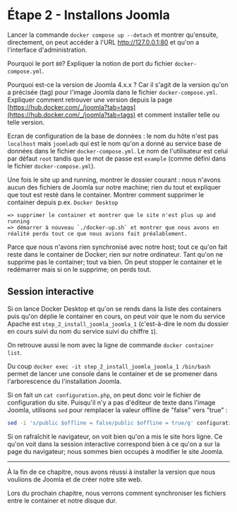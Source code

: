 # Étape 2 - Installons Joomla

Lancer la commande `docker compose up --detach` et montrer qu'ensuite, directement, on peut accéder à l'URL http://127.0.0.1:80 et qu'on a l'interface d'administration.

Pourquoi le port `80`?  Expliquer la notion de port du fichier `docker-compose.yml`.

Pourquoi est-ce la version de Joomla 4.x.x ? Car il s'agit de la version qu'on a précisée (tag) pour l'image Joomla dans le fichier `docker-compose.yml`. Expliquer comment retrouver une version depuis la page [https://hub.docker.com/_/joomla?tab=tags](https://hub.docker.com/_/joomla?tab=tags) et comment installer telle ou telle version.

Ecran de configuration de la base de données : le nom du hôte n'est pas `localhost` mais `joomladb` qui est le nom qu'on a donné au service base de données dans le fichier `docker-compose.yml`. Le nom de l'utilisateur est celui par défaut `root` tandis que le mot de passe est `example` (comme défini dans le fichier `docker-compose.yml`).

Une fois le site up and running, montrer le dossier courant : nous n'avons aucun des fichiers de Joomla sur notre machine; rien du tout et expliquer que tout est resté dans le container. Montrer comment supprimer le container depuis p.ex. `Docker Desktop` 

    => supprimer le container et montrer que le site n'est plus up and running
    => démarrer à nouveau `./docker-up.sh` et montrer que nous avons en réalité perdu tout ce que nous avions fait préalablement.

Parce que nous n'avons rien synchronisé avec notre host; tout ce qu'on fait reste dans le container de Docker; rien sur notre ordinateur. Tant qu'on ne supprime pas le container; tout va bien. On peut stopper le container et le redémarrer mais si on le supprime; on perds tout.

## Session interactive

Si on lance Docker Desktop et qu'on se rends dans la liste des containers puis qu'on déplie le container en cours, on peut voir que le nom du service Apache est `step_2_install_joomla_joomla_1` (c'est-à-dire le nom du dossier en cours suivi du nom du service suivi du chiffre `1`).

On retrouve aussi le nom avec la ligne de commande `docker container list`.

Du coup `docker exec -it step_2_install_joomla_joomla_1 /bin/bash` permet de lancer une console dans le container et de se promener dans l'arborescence du l'installation Joomla.

Si on fait un `cat configuration.php`, on peut donc voir le fichier de configuration du site. Puisqu'il n'y a pas d'éditeur de texte dans l'image Joomla, utilisons `sed` pour remplacer la valeur offline de "false" vers "true" :

```bash
sed -i 's/public $offline = false/public $offline = true/g' configuration.php
```

Si on rafraîchit le navigateur, on voit bien qu'on a mis le site hors ligne. Ce qu'on voit dans la session interactive correspond bien à ce qu'on a sur la page du navigateur; nous sommes bien occupés à modifier le site Joomla.

----

À la fin de ce chapitre, nous avons réussi à installer la version que nous voulions de Joomla et de créer notre site web.

Lors du prochain chapitre, nous verrons comment synchroniser les fichiers entre le container et notre disque dur.
